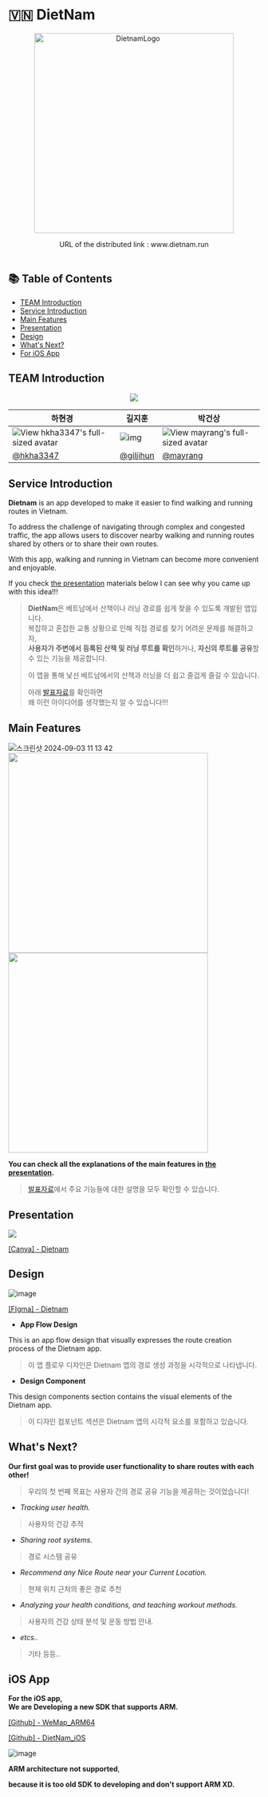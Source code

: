 # 🇻🇳 DietNam 
<p align="center">
  <img src="https://github.com/user-attachments/assets/40d67d25-9adf-4b93-ac92-bb9b4d45ed65" alt="DietnamLogo" width=400/>
</p>

<p align="center">  
  URL of the distributed link : www.dietnam.run
  <br><br>
</p>

## 📚 Table of Contents
- [TEAM Introduction](#team-introduction)
- [Service Introduction](#service-introduction)
- [Main Features](#main-features)
- [Presentation](#presentation)
- [Design](#design)
- [What's Next?](#whats-next)
- [For iOS App](#ios-app)

## TEAM Introduction

<p align="center">
  <img src=https://github.com/user-attachments/assets/5e93a42c-7128-4aa0-9ffe-cf0e08b9d4c7>
</p>


| 하현경                                                       | 길지훈                                                       | 박건상                                                       |
| ------------------------------------------------------------ | ------------------------------------------------------------ | ------------------------------------------------------------ |
| ![View hkha3347's full-sized avatar](https://avatars.githubusercontent.com/u/127192157?v=4) | ![img](https://avatars.githubusercontent.com/u/75918176?v=4) | ![View mayrang's full-sized avatar](https://avatars.githubusercontent.com/u/68384104?v=4) |
| [@hkha3347](https://github.com/hkha3347)                     | [@giljihun](https://github.com/giljihun)                     | [@mayrang](https://github.com/mayrang)                       |

## Service Introduction

**Dietnam** is an app developed to make it easier to find walking and running routes in Vietnam.

To address the challenge of navigating through complex and congested traffic, the app allows users to discover nearby walking and running routes shared by others or to share their own routes.

With this app, walking and running in Vietnam can become more convenient and enjoyable.

If you check [the presentation](https://www.canva.com/design/DAGOcRircdI/g6b3hOBDonfR-kCOw33C6Q/view?utm_content=DAGOcRircdI&utm_campaign=designshare&utm_medium=link&utm_source=editor) materials below
I can see why you came up with this idea!!!

> **DietNam**은 베트남에서 산책이나 러닝 경로를 쉽게 찾을 수 있도록 개발된 앱입니다.  
> 복잡하고 혼잡한 교통 상황으로 인해 직접 경로를 찾기 어려운 문제를 해결하고자,  
> **사용자가 주변에서 등록된 산책 및 러닝 루트를 확인**하거나, **자신의 루트를 공유**할 수 있는 기능을 제공합니다.
> 
> 이 앱을 통해 낯선 베트남에서의 산책과 러닝을 더 쉽고 즐겁게 즐길 수 있습니다.
> 
> 아래 [발표자료](https://www.canva.com/design/DAGOcRircdI/g6b3hOBDonfR-kCOw33C6Q/view?utm_content=DAGOcRircdI&utm_campaign=designshare&utm_medium=link&utm_source=editor)를 확인하면  
> 왜 이런 아이디어를 생각했는지 알 수 있습니다!!!  

## Main Features

![스크린샷 2024-09-03 11 13 42](https://github.com/user-attachments/assets/83f78698-c1f3-4a8d-85f9-20e3fb2fb5c6)
<img src=https://github.com/user-attachments/assets/29f1b1f7-be05-403d-ae5e-6bdf4dea014b width=400> <img src=https://github.com/user-attachments/assets/a52f4b63-61cc-4004-a62d-23a4c767c6dc width=400> 

**You can check all the explanations of the main features in [the presentation](https://www.figma.com/design/nR0y5DmoEMoaKAxiRVRtI7/Dietnam-Design?node-id=0-1&t=Ujkc6S5WU5OIh0tx-0).**
> [발표자료](https://www.figma.com/design/nR0y5DmoEMoaKAxiRVRtI7/Dietnam-Design?node-id=0-1&t=Ujkc6S5WU5OIh0tx-0)에서 주요 기능들에 대한 설명을 모두 확인할 수 있습니다.

## Presentation 

<img src=https://github.com/user-attachments/assets/3efe07c8-114d-48f6-92be-9f11e00886f6>

[[Canva] - Dietnam](https://www.canva.com/design/DAGOcRircdI/g6b3hOBDonfR-kCOw33C6Q/view?utm_content=DAGOcRircdI&utm_campaign=designshare&utm_medium=link&utm_source=editor)

## Design

![image](https://github.com/user-attachments/assets/a67f6a3c-2c2f-4980-a2b2-ed6ee049cdca)


[[FIgma] - Dietnam](https://www.figma.com/design/nR0y5DmoEMoaKAxiRVRtI7/Dietnam-Design?node-id=0-1&t=Ujkc6S5WU5OIh0tx-0)

- **App Flow Design**

This is an app flow design that visually expresses the route creation process of the Dietnam app.

> 이 앱 플로우 디자인은 Dietnam 앱의 경로 생성 과정을 시각적으로 나타냅니다.

- **Design Component**

This design components section contains the visual elements of the Dietnam app.
> 이 디자인 컴포넌트 섹션은 Dietnam 앱의 시각적 요소를 포함하고 있습니다.

## What's Next?

**Our first goal was to provide user functionality to share routes with each other!**

> 우리의 첫 번째 목표는 사용자 간의 경로 공유 기능을 제공하는 것이었습니다!

- *Tracking user health.*
> 사용자의 건강 추적
- *Sharing root systems.*
> 경로 시스템 공유
- *Recommend any Nice Route near your Current Location.*
> 현재 위치 근처의 좋은 경로 추천
- *Analyzing your health conditions, and teaching workout methods.*
> 사용자의 건강 상태 분석 및 운동 방법 안내.
- *etcs..*
> 기타 등등..



## iOS App

**For the iOS app,**  
**We are Developing a new SDK that supports ARM.**

[[Github] - WeMap_ARM64](https://github.com/HBNUxFIMO/WeMap_ARM64)

[[Github] - DietNam_iOS](https://github.com/HBNUxFIMO/DietNam)

![image](https://github.com/user-attachments/assets/fabea610-c17c-4595-8316-bcaeab3f153d)

**ARM architecture not supported**,

**because it is too old SDK to developing and don't support ARM XD.**
